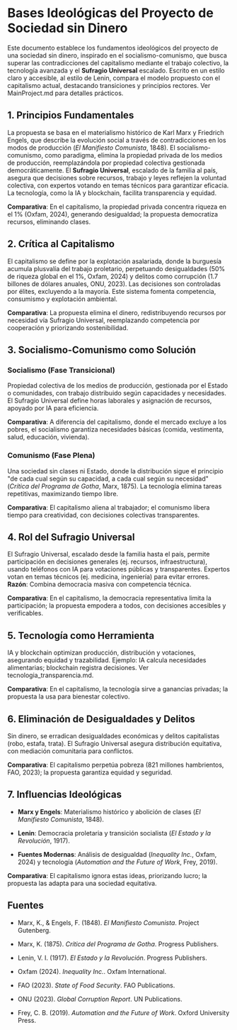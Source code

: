 # Bases Ideológicas del Proyecto de Sociedad sin Dinero

Este documento establece los fundamentos ideológicos del proyecto de una sociedad sin dinero, inspirado en el socialismo-comunismo, que busca superar las contradicciones del capitalismo mediante el trabajo colectivo, la tecnología avanzada y el **Sufragio Universal** escalado. Escrito en un estilo claro y accesible, al estilo de Lenin, compara el modelo propuesto con el capitalismo actual, destacando transiciones y principios rectores. Ver MainProject.md para detalles prácticos.

## 1. Principios Fundamentales

La propuesta se basa en el materialismo histórico de Karl Marx y Friedrich Engels, que describe la evolución social a través de contradicciones en los modos de producción (_El Manifiesto Comunista_, 1848). El socialismo-comunismo, como paradigma, elimina la propiedad privada de los medios de producción, reemplazándola por propiedad colectiva gestionada democráticamente. El **Sufragio Universal**, escalado de la familia al país, asegura que decisiones sobre recursos, trabajo y leyes reflejen la voluntad colectiva, con expertos votando en temas técnicos para garantizar eficacia. La tecnología, como la IA y blockchain, facilita transparencia y equidad.

**Comparativa**: En el capitalismo, la propiedad privada concentra riqueza en el 1% (Oxfam, 2024), generando desigualdad; la propuesta democratiza recursos, eliminando clases.

## 2. Crítica al Capitalismo

El capitalismo se define por la explotación asalariada, donde la burguesía acumula plusvalía del trabajo proletario, perpetuando desigualdades (50% de riqueza global en el 1%, Oxfam, 2024) y delitos como corrupción (1.7 billones de dólares anuales, ONU, 2023). Las decisiones son controladas por élites, excluyendo a la mayoría. Este sistema fomenta competencia, consumismo y explotación ambiental.

**Comparativa**: La propuesta elimina el dinero, redistribuyendo recursos por necesidad vía Sufragio Universal, reemplazando competencia por cooperación y priorizando sostenibilidad.

## 3. Socialismo-Comunismo como Solución

### Socialismo (Fase Transicional)

Propiedad colectiva de los medios de producción, gestionada por el Estado o comunidades, con trabajo distribuido según capacidades y necesidades. El Sufragio Universal define horas laborales y asignación de recursos, apoyado por IA para eficiencia.

**Comparativa**: A diferencia del capitalismo, donde el mercado excluye a los pobres, el socialismo garantiza necesidades básicas (comida, vestimenta, salud, educación, vivienda).

### Comunismo (Fase Plena)

Una sociedad sin clases ni Estado, donde la distribución sigue el principio "de cada cual según su capacidad, a cada cual según su necesidad" (_Crítica del Programa de Gotha_, Marx, 1875). La tecnología elimina tareas repetitivas, maximizando tiempo libre.

**Comparativa**: El capitalismo aliena al trabajador; el comunismo libera tiempo para creatividad, con decisiones colectivas transparentes.

## 4. Rol del Sufragio Universal

El Sufragio Universal, escalado desde la familia hasta el país, permite participación en decisiones generales (ej. recursos, infraestructura), usando teléfonos con IA para votaciones públicas y transparentes. Expertos votan en temas técnicos (ej. medicina, ingeniería) para evitar errores. **Razón**: Combina democracia masiva con competencia técnica.

**Comparativa**: En el capitalismo, la democracia representativa limita la participación; la propuesta empodera a todos, con decisiones accesibles y verificables.

## 5. Tecnología como Herramienta

IA y blockchain optimizan producción, distribución y votaciones, asegurando equidad y trazabilidad. Ejemplo: IA calcula necesidades alimentarias; blockchain registra decisiones. Ver tecnologia_transparencia.md.

**Comparativa**: En el capitalismo, la tecnología sirve a ganancias privadas; la propuesta la usa para bienestar colectivo.

## 6. Eliminación de Desigualdades y Delitos

Sin dinero, se erradican desigualdades económicas y delitos capitalistas (robo, estafa, trata). El Sufragio Universal asegura distribución equitativa, con mediación comunitaria para conflictos.

**Comparativa**: El capitalismo perpetúa pobreza (821 millones hambrientos, FAO, 2023); la propuesta garantiza equidad y seguridad.

## 7. Influencias Ideológicas

- **Marx y Engels**: Materialismo histórico y abolición de clases (_El Manifiesto Comunista_, 1848).
    
- **Lenin**: Democracia proletaria y transición socialista (_El Estado y la Revolución_, 1917).
    
- **Fuentes Modernas**: Análisis de desigualdad (_Inequality Inc._, Oxfam, 2024) y tecnología (_Automation and the Future of Work_, Frey, 2019).
    

**Comparativa**: El capitalismo ignora estas ideas, priorizando lucro; la propuesta las adapta para una sociedad equitativa.

## Fuentes

- Marx, K., & Engels, F. (1848). _El Manifiesto Comunista_. Project Gutenberg.
    
- Marx, K. (1875). _Crítica del Programa de Gotha_. Progress Publishers.
    
- Lenin, V. I. (1917). _El Estado y la Revolución_. Progress Publishers.
    
- Oxfam (2024). _Inequality Inc._. Oxfam International.
    
- FAO (2023). _State of Food Security_. FAO Publications.
    
- ONU (2023). _Global Corruption Report_. UN Publications.
    
- Frey, C. B. (2019). _Automation and the Future of Work_. Oxford University Press.